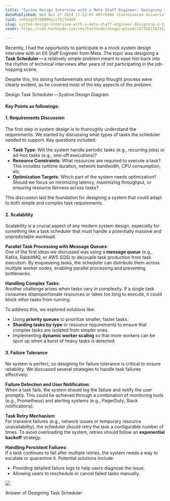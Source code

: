 ```yaml
---
title: "System Design Interview with a Meta Staff Engineer: Designing a Task Scheduler"
datePublished: Wed Nov 27 2024 17:12:07 GMT+0000 (Coordinated Universal Time)
cuid: cm5bugt8t00000ajvf0jlhdd9
slug: system-design-interview-with-a-meta-staff-engineer-designing-a-task-scheduler-1a5041b4860e
cover: https://cdn.hashnode.com/res/hashnode/image/upload/v1735611821521/817de1d5-5711-4862-bf2c-f431b9298a96.png

---
```


Recently, I had the opportunity to participate in a mock system design interview with an E6 Staff Engineer from Meta. The topic was designing a **Task Scheduler** — a relatively simple problem meant to ease him back into the rhythm of technical interviews after years of not participating in the job-hopping scene.

Despite this, his strong fundamentals and sharp thought process were clearly evident, as he covered most of the key aspects of the problem.

Design Task Scheduler — Systme Design Diagram

#### Key Points as followings:

#### **1\. Requirements Discussion**

The first step in system design is to thoroughly understand the requirements. We started by discussing what types of tasks the scheduler needed to support. Key questions included:

*   **Task Type**: Will the system handle periodic tasks (e.g., recurring jobs) or ad-hoc tasks (e.g., one-off executions)?
*   **Resource Constraints**: What resources are required to execute a task? This includes runtime duration, network bandwidth, CPU consumption, etc.
*   **Optimization Targets**: Which part of the system needs optimization? Should we focus on minimizing latency, maximizing throughput, or ensuring resource fairness across tasks?

This discussion laid the foundation for designing a system that could adapt to both simple and complex task requirements.

#### 2\. Scalability

Scalability is a crucial aspect of any modern system design, especially for something like a task scheduler that must handle a potentially massive and unpredictable workload.

**Parallel Task Processing with Message Queues**:  
One of the first ideas we discussed was using a **message queue** (e.g., Kafka, RabbitMQ, or AWS SQS) to decouple task production from task execution. By enqueueing tasks, the scheduler can distribute them across multiple worker nodes, enabling parallel processing and preventing bottlenecks.

**Handling Complex Tasks**:  
Another challenge arises when tasks vary in complexity. If a single task consumes disproportionate resources or takes too long to execute, it could block other tasks from running.

To address this, we explored solutions like:

*   Using **priority queues** to prioritize smaller, faster tasks.
*   **Sharding tasks by type** or resource requirements to ensure that complex tasks are isolated from simpler ones.
*   Implementing **dynamic worker scaling** so that more workers can be spun up when a burst of heavy tasks is detected.

#### 3\. Failure Tolerance

No system is perfect, so designing for failure tolerance is critical to ensure reliability. We discussed several strategies to handle task failures effectively:

**Failure Detection and User Notification**:  
When a task fails, the system should log the failure and notify the user promptly. This could be achieved through a combination of monitoring tools (e.g., Prometheus) and alerting systems (e.g., PagerDuty, Slack notifications).

**Task Retry Mechanism**:  
For transient failures (e.g., network issues or temporary resource unavailability), the scheduler should retry the task a configurable number of times. To avoid overloading the system, retries should follow an **exponential backoff** strategy.

**Handling Persistent Failures**:  
If a task continues to fail after multiple retries, the system needs a way to escalate or quarantine it. Potential solutions include:

*   Providing detailed failure logs to help users diagnose the issue.
*   Allowing users to reschedule or cancel failed tasks manually.

![](https://cdn.hashnode.com/res/hashnode/image/upload/v1735611819484/bce52ea1-cfd6-4f1f-a632-c8c139f2ed00.png)

Answer of Designing Task Scheduler